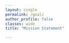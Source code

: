 ```yaml
---
layout: single
permalink: /goal/
author_profile: false
classes: wide
title: "Mission Statement"

---
```








